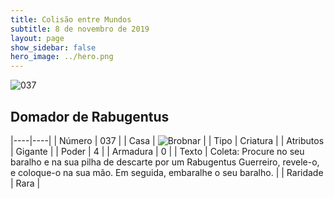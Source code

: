```yaml
---
title: Colisão entre Mundos
subtitle: 8 de novembro de 2019
layout: page
show_sidebar: false
hero_image: ../hero.png
---
```


![037](https://cdn.keyforgegame.com/media/card_front/pt/452_037_J7XX882H2424_pt.png)

## Domador de Rabugentus

|----|----|
| Número | 037 |
| Casa | ![Brobnar](https://archonarcana.com/images/thumb/e/e0/Brobnar.png/22px-Brobnar.png "Brobnar") |
| Tipo | Criatura |
| Atributos | Gigante |
| Poder | 4 |
| Armadura | 0 |
| Texto | Coleta: Procure no seu baralho e na sua  pilha de descarte por um Rabugentus Guerreiro, revele-o, e coloque-o na sua mão. Em seguida, embaralhe o seu baralho. |
| Raridade | Rara |
